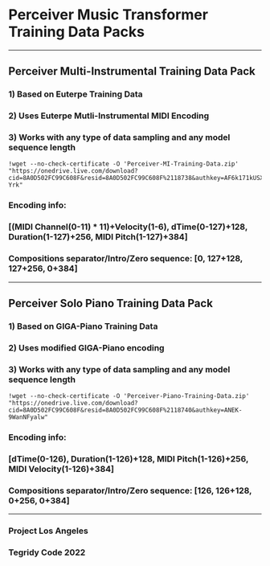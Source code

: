 # Perceiver Music Transformer Training Data Packs

***

## Perceiver Multi-Instrumental Training Data Pack

### 1) Based on Euterpe Training Data
### 2) Uses Euterpe Mutli-Instrumental MIDI Encoding
### 3) Works with any type of data sampling and any model sequence length

```
!wget --no-check-certificate -O 'Perceiver-MI-Training-Data.zip' "https://onedrive.live.com/download?cid=8A0D502FC99C608F&resid=8A0D502FC99C608F%2118738&authkey=AF6k171kUSX-Yrk"
```

### Encoding info:
### [(MIDI Channel(0-11) * 11)+Velocity(1-6), dTime(0-127)+128, Duration(1-127)+256, MIDI Pitch(1-127)+384]
### Compositions separator/Intro/Zero sequence: [0, 127+128, 127+256, 0+384]

***

## Perceiver Solo Piano Training Data Pack

### 1) Based on GIGA-Piano Training Data
### 2) Uses modified GIGA-Piano encoding
### 3) Works with any type of data sampling and any model sequence length

```
!wget --no-check-certificate -O 'Perceiver-Piano-Training-Data.zip' "https://onedrive.live.com/download?cid=8A0D502FC99C608F&resid=8A0D502FC99C608F%2118740&authkey=ANEK-9WanNFyalw"
```

### Encoding info:
### [dTime(0-126), Duration(1-126)+128, MIDI Pitch(1-126)+256, MIDI Velocity(1-126)+384]
### Compositions separator/Intro/Zero sequence: [126, 126+128, 0+256, 0+384]

***

### Project Los Angeles
### Tegridy Code 2022
